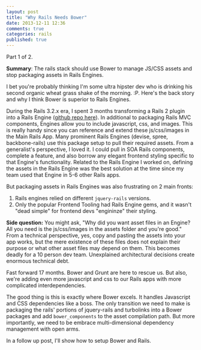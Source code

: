 ```yaml
---
layout: post
title: "Why Rails Needs Bower"
date: 2013-12-11 12:36
comments: true
categories: rails
published: true
---
```


Part 1 of 2.

__Summary__: The rails stack should use Bower to manage JS/CSS assets and stop packaging assets in Rails Engines.

<!--more-->

I bet you're probably thinking I'm some ultra hipster dev who is drinking his second organic wheat grass shake of the morning. :P. Here's the back story and why I think Bower is superior to Rails Engines. 

During the Rails 3.2.x era, I spent 3 months transforming a Rails 2 plugin  into a Rails Engine ([github repo here](https://github.com/CruGlobal/qe)). In additional to packaging Rails MVC components, Engines allow you to include javascript, css, and images. This is really handy since you can reference and extend these js/css/images in the Main Rails App. Many prominent Rails Engines (devise, spree, backbone-rails) use this package setup to pull their required assets. From a generalist's perspective, I loved it. I could pull in SOA Rails components, complete a feature, and also borrow any elegant frontend styling specific to that Engine's functionality. Related to the Rails Engine I worked on, defining the assets in the Rails Engine was the best solution at the time since my team used that Engine in 5-6 other Rails apps.

But packaging assets in Rails Engines was also frustrating on 2 main fronts:  
1. Rails engines relied on different `jquery-rails` versions. 
2. Only the popular Frontend Tooling had Rails Engine gems, and it wasn't "dead simple" for frontend devs "engininze" their styling.

__Side question:__ You might ask, "Why did you want asset files in an Engine? All you need is the js/css/images in the assets folder and you're good." From a technical perspective, yes, copy and pasting the assets into your app works, but the mere existence of these files does not explain their purpose or what other asset files may depend on them. This becomes deadly for a 10 person dev team. Unexplained architectural decisions create enormous technical debt.

Fast forward 17 months. Bower and Grunt are here to rescue us. But also, we're adding even more javascript and css to our Rails apps with more complicated interdependencies. 

The good thing is this is exactly where Bower excels. It handles Javascript and CSS dependencies like a boss. The only transition we need to make is packaging the rails' portions of jquery-rails and turbolinks into a Bower packages and add  `bower_components`  to the asset compilation path. But more importantly, we need to be embrace multi-dimensional dependency management with open arms.

In a follow up post, I'll show how to setup Bower and Rails. 
